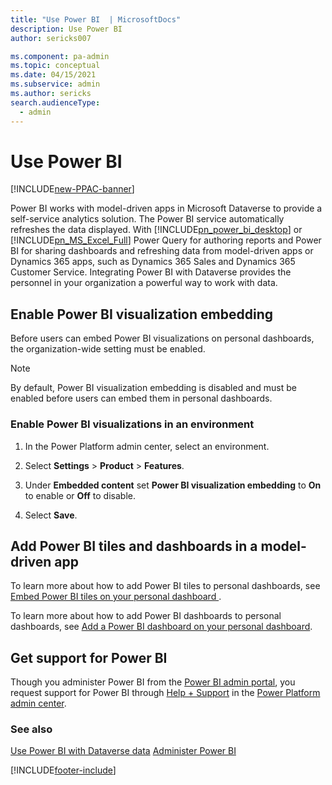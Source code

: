 ```yaml
---
title: "Use Power BI  | MicrosoftDocs"
description: Use Power BI
author: sericks007

ms.component: pa-admin
ms.topic: conceptual
ms.date: 04/15/2021
ms.subservice: admin
ms.author: sericks
search.audienceType: 
  - admin
---
```

# Use Power BI

[!INCLUDE[new-PPAC-banner](~/includes/new-PPAC-banner.md)]

Power BI works with model-driven apps in Microsoft Dataverse to provide a self-service analytics solution. The Power BI service automatically refreshes the data displayed. With [!INCLUDE[pn_power_bi_desktop](../includes/pn-power-bi-desktop.md)] or [!INCLUDE[pn_MS_Excel_Full](../includes/pn-ms-excel-full.md)] Power Query for authoring reports and Power BI for sharing dashboards and refreshing data from model-driven apps or Dynamics 365 apps, such as Dynamics 365 Sales and Dynamics 365 Customer Service. Integrating Power BI with Dataverse provides the personnel in your organization a powerful way to work with data.  
  
## Enable Power BI visualization embedding  
 Before users can embed Power BI visualizations on personal dashboards, the organization-wide setting must be enabled.  
  
> [!NOTE]
>  By default, Power BI visualization embedding is disabled and must be enabled before users can embed them in personal dashboards.  
  
### Enable Power BI visualizations in an environment  
  
1. In the Power Platform admin center, select an environment. 

2. Select **Settings** > **Product** > **Features**.  
  
3. Under **Embedded content** set **Power BI visualization embedding** to **On** to enable or **Off** to disable.  
  
4. Select **Save**.  

## Add Power BI tiles and dashboards in a model-driven app  
To learn more about how to add Power BI tiles to personal dashboards, see [Embed Power BI tiles on your personal dashboard  ](/powerapps/user/add-powerbi-dashboards#embed--power-bi-tiles-on-your-personal-dashboard).  
  
To learn more about how to add Power BI dashboards to personal dashboards, see [Add a Power BI dashboard on your personal dashboard](/powerapps/user/add-powerbi-dashboards).  

## Get support for Power BI
Though you administer Power BI from the [Power BI admin portal](https://app.powerbi.com/), you request support for Power BI through [Help + Support](get-help-support.md) in the [Power Platform admin center](https://admin.powerplatform.microsoft.com/).

  
### See also  
[Use Power BI with Dataverse data](/powerapps/maker/common-data-service/use-powerbi-with-cds) 
[Administer Power BI](about-powerbi-guide.md)



[!INCLUDE[footer-include](../includes/footer-banner.md)]
